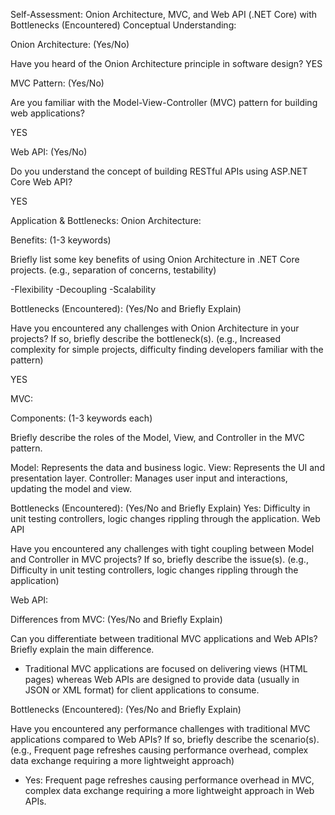 Self-Assessment: Onion Architecture, MVC, and Web API (.NET Core) with Bottlenecks (Encountered)
Conceptual Understanding:
 
Onion Architecture: (Yes/No) 
 
Have you heard of the Onion Architecture principle in software design?
 YES
 
 
MVC Pattern: (Yes/No) 
 
Are you familiar with the Model-View-Controller (MVC) pattern for building web applications?
 
 YES
 
Web API: (Yes/No) 
 
Do you understand the concept of building RESTful APIs using ASP.NET Core Web API?
 
 YES
 

Application & Bottlenecks:
Onion Architecture:
 
 
Benefits: (1-3 keywords)
 
 
Briefly list some key benefits of using Onion Architecture in .NET Core projects. (e.g., separation of concerns, testability)
 
-Flexibility
-Decoupling
-Scalability
 
Bottlenecks (Encountered): (Yes/No and Briefly Explain)
 
 
Have you encountered any challenges with Onion Architecture in your projects? If so, briefly describe the bottleneck(s). (e.g., Increased complexity for simple projects, difficulty finding developers familiar with the pattern)
 
 YES
 

MVC:
 
 
Components: (1-3 keywords each)
 
 
Briefly describe the roles of the Model, View, and Controller in the MVC pattern.
 
 Model: Represents the data and business logic.
View: Represents the UI and presentation layer.
Controller: Manages user input and interactions, updating the model and view.
 
 
Bottlenecks (Encountered): (Yes/No and Briefly Explain)
 Yes: Difficulty in unit testing controllers, logic changes rippling through the application.
Web API
 
Have you encountered any challenges with tight coupling between Model and Controller in MVC projects? If so, briefly describe the issue(s). (e.g., Difficulty in unit testing controllers, logic changes rippling through the application)
 
 
 

Web API:
 
 
Differences from MVC: (Yes/No and Briefly Explain)
 
 
Can you differentiate between traditional MVC applications and Web APIs? Briefly explain the main difference.
 - Traditional MVC applications are focused on delivering views (HTML pages) whereas Web APIs are designed to provide data (usually in JSON or XML format) for client applications to consume.
 
 
 
Bottlenecks (Encountered): (Yes/No and Briefly Explain)
 
 
Have you encountered any performance challenges with traditional MVC applications compared to Web APIs? If so, briefly describe the scenario(s). (e.g., Frequent page refreshes causing performance overhead, complex data exchange requiring a more lightweight approach)
 - Yes: Frequent page refreshes causing performance overhead in MVC, complex data exchange requiring a more lightweight approach in Web APIs.

 
